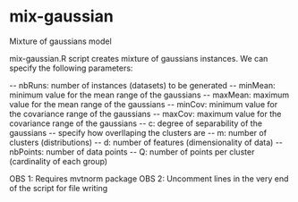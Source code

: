 # mix-gaussian
Mixture of gaussians model

mix-gaussian.R script creates mixture of gaussians instances. We can specify the following parameters:

-- nbRuns: number of instances (datasets) to be generated
-- minMean: minimum value for the mean range of the gaussians
-- maxMean: maximum value for the mean range of the gaussians
-- minCov: minimum value for the covariance range of the gaussians
-- maxCov: maximum value for the covariance range of the gaussians
-- c: degree of separability of the gaussians -- specify how overllaping the clusters are
-- m: number of clusters (distributions)
-- d: number of features (dimensionality of data)
-- nbPoints: number of data points
-- Q: number of points per cluster (cardinality of each group)

OBS 1: Requires mvtnorm package
OBS 2: Uncomment lines in the very end of the script for file writing 
